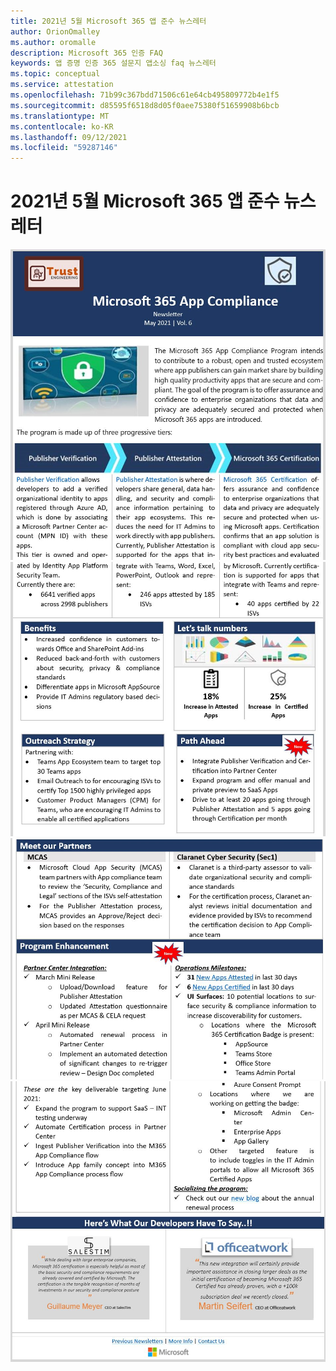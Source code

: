 ```yaml
---
title: 2021년 5월 Microsoft 365 앱 준수 뉴스레터
author: OrionOmalley
ms.author: oromalle
description: Microsoft 365 인증 FAQ
keywords: 앱 증명 인증 365 설문지 앱소싱 faq 뉴스레터
ms.topic: conceptual
ms.service: attestation
ms.openlocfilehash: 71b99c367bdd71506c61e64cb495809772b4e1f5
ms.sourcegitcommit: d85595f6518d8d05f0aee75380f51659908b6bcb
ms.translationtype: MT
ms.contentlocale: ko-KR
ms.lasthandoff: 09/12/2021
ms.locfileid: "59287146"
---
```

# <a name="may-2021-microsoft-365-app-compliance-newsletter"></a>2021년 5월 Microsoft 365 앱 준수 뉴스레터

![그림1 ](../media/May2021Newsletter1.JPG)
 ![ 그림1 ](../media/May2021Newsletter2.JPG)
 ![ 그림1 ](../media/May2021Newsletter3.JPG)
 ![ 그림1](../media/May2021Newsletter4.JPG)
